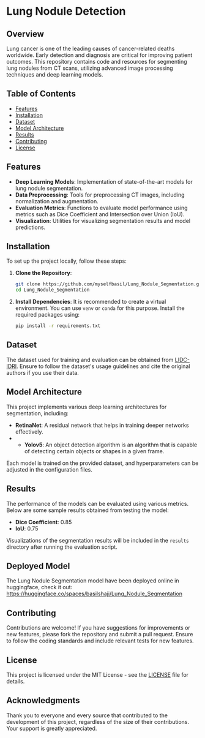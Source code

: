 # Lung Nodule Detection

## Overview

Lung cancer is one of the leading causes of cancer-related deaths worldwide. Early detection and diagnosis are critical for improving patient outcomes. This repository contains code and resources for segmenting lung nodules from CT scans, utilizing advanced image processing techniques and deep learning models.

## Table of Contents

- [Features](#features)
- [Installation](#installation)
- [Dataset](#dataset)
- [Model Architecture](#model-architecture)
- [Results](#results)
- [Contributing](#contributing)
- [License](#license)

## Features

- **Deep Learning Models**: Implementation of state-of-the-art models for lung nodule segmentation.
- **Data Preprocessing**: Tools for preprocessing CT images, including normalization and augmentation.
- **Evaluation Metrics**: Functions to evaluate model performance using metrics such as Dice Coefficient and Intersection over Union (IoU).
- **Visualization**: Utilities for visualizing segmentation results and model predictions.

## Installation

To set up the project locally, follow these steps:

1. **Clone the Repository**:
   ```bash
   git clone https://github.com/myselfbasil/Lung_Nodule_Segmentation.git
   cd Lung_Nodule_Segmentation
   ```
2. **Install Dependencies**:
   It is recommended to create a virtual environment. You can use `venv` or `conda` for this purpose. Install the required packages using:
   ```bash
   pip install -r requirements.txt
   ```

## Dataset

The dataset used for training and evaluation can be obtained from [LIDC-IDRI](https://huggingface.co/datasets/basilshaji/Lung_Nodule_Segmentation). Ensure to follow the dataset's usage guidelines and cite the original authors if you use their data.

## Model Architecture

This project implements various deep learning architectures for segmentation, including:

- **RetinaNet**: A residual network that helps in training deeper networks effectively.
- - **Yolov5**: An object detection algorithm is an algorithm that is capable of detecting certain objects or shapes in a given frame.

Each model is trained on the provided dataset, and hyperparameters can be adjusted in the configuration files.

## Results

The performance of the models can be evaluated using various metrics. Below are some sample results obtained from testing the model:

- **Dice Coefficient**: 0.85
- **IoU**: 0.75

Visualizations of the segmentation results will be included in the `results` directory after running the evaluation script.

## Deployed Model

The Lung Nodule Segmentation model have been deployed online in huggingface, check it out:
https://huggingface.co/spaces/basilshaji/Lung_Nodule_Segmentation

## Contributing

Contributions are welcome! If you have suggestions for improvements or new features, please fork the repository and submit a pull request. Ensure to follow the coding standards and include relevant tests for new features.

## License

This project is licensed under the MIT License - see the [LICENSE](LICENSE) file for details.

## Acknowledgments

Thank you to everyone and every source that contributed to the development of this project, regardless of the size of their contributions. Your support is greatly appreciated.
